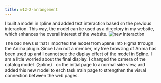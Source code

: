 ```yaml
---
title: w12-2-arrangement
---
```

I built a model in spline and added text interaction based on the previous interaction. This way, the model can be used as a directory in my website, which enhances the overall interest of the website.
![new interaction](/w12/4.png)

The bad news is that I imported the model from Spline into Figma through the Anima plugin. Since I am not a member, my free browsing of Anima has been used up and I cannot see the display effect of the model in Spline. I am a little worried about the final display.
I changed the camera of the catalog model（Spline） on the initial page to a normal side view, and added this new model to each task main page to strengthen the visual connection between the web pages.